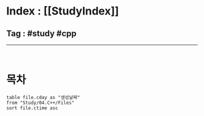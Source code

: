 # Index : [[StudyIndex]]
## Tag : #study #cpp
---
   
   
# 목차
```dataview
table file.cday as "생성날짜"
from "Study/04.C++/Files"
sort file.ctime asc
```
